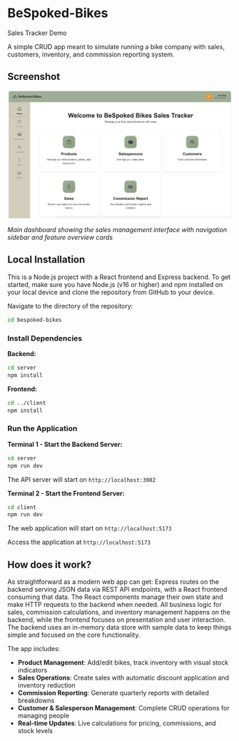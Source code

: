 # BeSpoked-Bikes
Sales Tracker Demo

A simple CRUD app meant to simulate running a bike company with sales, customers, inventory, and commission reporting system.

## Screenshot

![BeSpoked Bikes Dashboard](docs/dashboard-screenshot.png)

*Main dashboard showing the sales management interface with navigation sidebar and feature overview cards*

## Local Installation

This is a Node.js project with a React frontend and Express backend. To get started, make sure you have Node.js (v16 or higher) and npm installed on your local device and clone the repository from GitHub to your device.

Navigate to the directory of the repository:

```bash
cd bespoked-bikes
```

### Install Dependencies

**Backend:**
```bash
cd server
npm install
```

**Frontend:**
```bash
cd ../client
npm install
```

### Run the Application

**Terminal 1 - Start the Backend Server:**
```bash
cd server
npm run dev
```
The API server will start on `http://localhost:3002`

**Terminal 2 - Start the Frontend Server:**
```bash
cd client
npm run dev
```
The web application will start on `http://localhost:5173`

Access the application at `http://localhost:5173`

## How does it work?

As straightforward as a modern web app can get: Express routes on the backend serving JSON data via REST API endpoints, with a React frontend consuming that data. The React components manage their own state and make HTTP requests to the backend when needed. All business logic for sales, commission calculations, and inventory management happens on the backend, while the frontend focuses on presentation and user interaction. The backend uses an in-memory data store with sample data to keep things simple and focused on the core functionality.

The app includes:
- **Product Management**: Add/edit bikes, track inventory with visual stock indicators
- **Sales Operations**: Create sales with automatic discount application and inventory reduction
- **Commission Reporting**: Generate quarterly reports with detailed breakdowns
- **Customer & Salesperson Management**: Complete CRUD operations for managing people
- **Real-time Updates**: Live calculations for pricing, commissions, and stock levels 